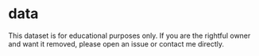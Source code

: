 # data
This dataset is for educational purposes only. If you are the rightful owner and want it removed, please open an issue or contact me directly.
